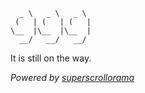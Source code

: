 ```
  _ \   _ \   _ \  
 (   | (   | (   | 
\__  |\__  |\__  | 
  __/   __/   __/  
```

It is still on the way.

*Powered by [superscrollorama](https://github.com/johnpolacek/superscrollorama)*
